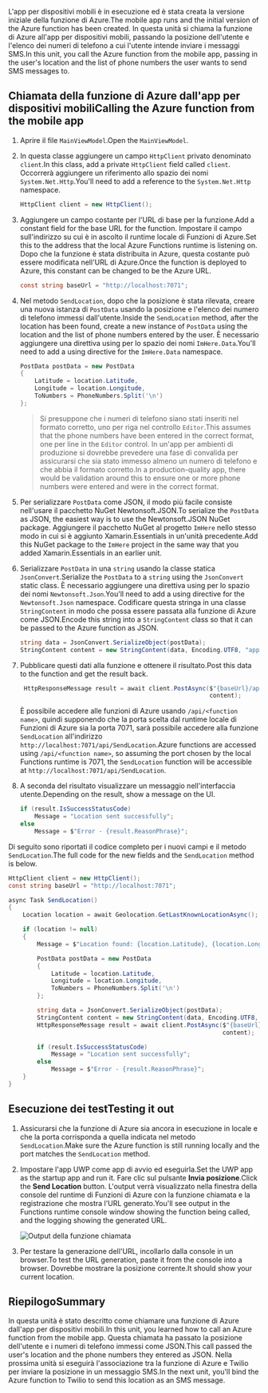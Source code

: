 <span data-ttu-id="a47ed-101">L'app per dispositivi mobili è in esecuzione ed è stata creata la versione iniziale della funzione di Azure.</span><span class="sxs-lookup"><span data-stu-id="a47ed-101">The mobile app runs and the initial version of the Azure function has been created.</span></span> <span data-ttu-id="a47ed-102">In questa unità si chiama la funzione di Azure all'app per dispositivi mobili, passando la posizione dell'utente e l'elenco dei numeri di telefono a cui l'utente intende inviare i messaggi SMS.</span><span class="sxs-lookup"><span data-stu-id="a47ed-102">In this unit, you call the Azure function from the mobile app, passing in the user's location and the list of phone numbers the user wants to send SMS messages to.</span></span>

## <a name="calling-the-azure-function-from-the-mobile-app"></a><span data-ttu-id="a47ed-103">Chiamata della funzione di Azure dall'app per dispositivi mobili</span><span class="sxs-lookup"><span data-stu-id="a47ed-103">Calling the Azure function from the mobile app</span></span>

1. <span data-ttu-id="a47ed-104">Aprire il file `MainViewModel`.</span><span class="sxs-lookup"><span data-stu-id="a47ed-104">Open the `MainViewModel`.</span></span>

1. <span data-ttu-id="a47ed-105">In questa classe aggiungere un campo `HttpClient` privato denominato `client`.</span><span class="sxs-lookup"><span data-stu-id="a47ed-105">In this class, add a private `HttpClient` field called `client`.</span></span> <span data-ttu-id="a47ed-106">Occorrerà aggiungere un riferimento allo spazio dei nomi `System.Net.Http`.</span><span class="sxs-lookup"><span data-stu-id="a47ed-106">You'll need to add a reference to the `System.Net.Http` namespace.</span></span>

    ```cs
    HttpClient client = new HttpClient();
    ```

1. <span data-ttu-id="a47ed-107">Aggiungere un campo costante per l'URL di base per la funzione.</span><span class="sxs-lookup"><span data-stu-id="a47ed-107">Add a constant field for the base URL for the function.</span></span> <span data-ttu-id="a47ed-108">Impostare il campo sull'indirizzo su cui è in ascolto il runtime locale di Funzioni di Azure.</span><span class="sxs-lookup"><span data-stu-id="a47ed-108">Set this to the address that the local Azure Functions runtime is listening on.</span></span> <span data-ttu-id="a47ed-109">Dopo che la funzione è stata distribuita in Azure, questa costante può essere modificata nell'URL di Azure.</span><span class="sxs-lookup"><span data-stu-id="a47ed-109">Once the function is deployed to Azure, this constant can be changed to be the Azure URL.</span></span>

    ```cs
    const string baseUrl = "http://localhost:7071";
    ```

1. <span data-ttu-id="a47ed-110">Nel metodo `SendLocation`, dopo che la posizione è stata rilevata, creare una nuova istanza di `PostData` usando la posizione e l'elenco dei numero di telefono immessi dall'utente.</span><span class="sxs-lookup"><span data-stu-id="a47ed-110">Inside the `SendLocation` method, after the location has been found, create a new instance of `PostData` using the location and the list of phone numbers entered by the user.</span></span> <span data-ttu-id="a47ed-111">È necessario aggiungere una direttiva using per lo spazio dei nomi `ImHere.Data`.</span><span class="sxs-lookup"><span data-stu-id="a47ed-111">You'll need to add a using directive for the `ImHere.Data` namespace.</span></span>

    ```cs
    PostData postData = new PostData
    {
        Latitude = location.Latitude,
        Longitude = location.Longitude,
        ToNumbers = PhoneNumbers.Split('\n')
    };
    ```

    > <span data-ttu-id="a47ed-112">Si presuppone che i numeri di telefono siano stati inseriti nel formato corretto, uno per riga nel controllo `Editor`.</span><span class="sxs-lookup"><span data-stu-id="a47ed-112">This assumes that the phone numbers have been entered in the correct format, one per line in the `Editor` control.</span></span> <span data-ttu-id="a47ed-113">In un'app per ambienti di produzione si dovrebbe prevedere una fase di convalida per assicurarsi che sia stato immesso almeno un numero di telefono e che abbia il formato corretto.</span><span class="sxs-lookup"><span data-stu-id="a47ed-113">In a production-quality app, there would be validation around this to ensure one or more phone numbers were entered and were in the correct format.</span></span>

1. <span data-ttu-id="a47ed-114">Per serializzare `PostData` come JSON, il modo più facile consiste nell'usare il pacchetto NuGet Newtonsoft.JSON.</span><span class="sxs-lookup"><span data-stu-id="a47ed-114">To serialize the `PostData` as JSON, the easiest way is to use the Newtonsoft.JSON NuGet package.</span></span> <span data-ttu-id="a47ed-115">Aggiungere il pacchetto NuGet al progetto `ImHere` nello stesso modo in cui si è aggiunto Xamarin.Essentials in un'unità precedente.</span><span class="sxs-lookup"><span data-stu-id="a47ed-115">Add this NuGet package to the `ImHere` project in the same way that you added Xamarin.Essentials in an earlier unit.</span></span>

1. <span data-ttu-id="a47ed-116">Serializzare `PostData` in una `string` usando la classe statica `JsonConvert`.</span><span class="sxs-lookup"><span data-stu-id="a47ed-116">Serialize the `PostData` to a `string` using the `JsonConvert` static class.</span></span> <span data-ttu-id="a47ed-117">È necessario aggiungere una direttiva using per lo spazio dei nomi `Newtonsoft.Json`.</span><span class="sxs-lookup"><span data-stu-id="a47ed-117">You'll need to add a using directive for the `Newtonsoft.Json` namespace.</span></span> <span data-ttu-id="a47ed-118">Codificare questa stringa in una classe `StringContent` in modo che possa essere passata alla funzione di Azure come JSON.</span><span class="sxs-lookup"><span data-stu-id="a47ed-118">Encode this string into a `StringContent` class so that it can be passed to the Azure function as JSON.</span></span>

    ```cs
    string data = JsonConvert.SerializeObject(postData);
    StringContent content = new StringContent(data, Encoding.UTF8, "application/json");
    ```

1. <span data-ttu-id="a47ed-119">Pubblicare questi dati alla funzione e ottenere il risultato.</span><span class="sxs-lookup"><span data-stu-id="a47ed-119">Post this data to the function and get the result back.</span></span>

   ```cs
    HttpResponseMessage result = await client.PostAsync($"{baseUrl}/api/SendLocation",
                                                        content);
   ```

   <span data-ttu-id="a47ed-120">È possibile accedere alle funzioni di Azure usando `/api/<function name>`, quindi supponendo che la porta scelta dal runtime locale di Funzioni di Azure sia la porta 7071, sarà possibile accedere alla funzione `SendLocation` all'indirizzo `http://localhost:7071/api/SendLocation`.</span><span class="sxs-lookup"><span data-stu-id="a47ed-120">Azure functions are accessed using `/api/<function name>`, so assuming the port chosen by the local Functions runtime is 7071, the `SendLocation` function will be accessible at `http://localhost:7071/api/SendLocation`.</span></span>

1. <span data-ttu-id="a47ed-121">A seconda del risultato visualizzare un messaggio nell'interfaccia utente.</span><span class="sxs-lookup"><span data-stu-id="a47ed-121">Depending on the result, show a message on the UI.</span></span>

    ```cs
    if (result.IsSuccessStatusCode)
        Message = "Location sent successfully";
    else
        Message = $"Error - {result.ReasonPhrase}";
    ```

<span data-ttu-id="a47ed-122">Di seguito sono riportati il codice completo per i nuovi campi e il metodo `SendLocation`.</span><span class="sxs-lookup"><span data-stu-id="a47ed-122">The full code for the new fields and the `SendLocation` method is below.</span></span>

```cs
HttpClient client = new HttpClient();
const string baseUrl = "http://localhost:7071";

async Task SendLocation()
{
    Location location = await Geolocation.GetLastKnownLocationAsync();

    if (location != null)
    {
        Message = $"Location found: {location.Latitude}, {location.Longitude}.";

        PostData postData = new PostData
        {
            Latitude = location.Latitude,
            Longitude = location.Longitude,
            ToNumbers = PhoneNumbers.Split('\n')
        };

        string data = JsonConvert.SerializeObject(postData);
        StringContent content = new StringContent(data, Encoding.UTF8, "application/json");
        HttpResponseMessage result = await client.PostAsync($"{baseUrl}/api/SendLocation",
                                                            content);

        if (result.IsSuccessStatusCode)
            Message = "Location sent successfully";
        else
            Message = $"Error - {result.ReasonPhrase}";
    }
}
```

## <a name="testing-it-out"></a><span data-ttu-id="a47ed-123">Esecuzione dei test</span><span class="sxs-lookup"><span data-stu-id="a47ed-123">Testing it out</span></span>

1. <span data-ttu-id="a47ed-124">Assicurarsi che la funzione di Azure sia ancora in esecuzione in locale e che la porta corrisponda a quella indicata nel metodo `SendLocation`.</span><span class="sxs-lookup"><span data-stu-id="a47ed-124">Make sure the Azure function is still running locally and the port matches the `SendLocation` method.</span></span>

1. <span data-ttu-id="a47ed-125">Impostare l'app UWP come app di avvio ed eseguirla.</span><span class="sxs-lookup"><span data-stu-id="a47ed-125">Set the UWP app as the startup app and run it.</span></span> <span data-ttu-id="a47ed-126">Fare clic sul pulsante **Invia posizione**.</span><span class="sxs-lookup"><span data-stu-id="a47ed-126">Click the **Send Location** button.</span></span> <span data-ttu-id="a47ed-127">L'output verrà visualizzato nella finestra della console del runtime di Funzioni di Azure con la funzione chiamata e la registrazione che mostra l'URL generato.</span><span class="sxs-lookup"><span data-stu-id="a47ed-127">You'll see output in the Functions runtime console window showing the function being called, and the logging showing the generated URL.</span></span>

    ![Output della funzione chiamata](../media/6-function-called.png)

1. <span data-ttu-id="a47ed-129">Per testare la generazione dell'URL, incollarlo dalla console in un browser.</span><span class="sxs-lookup"><span data-stu-id="a47ed-129">To test the URL generation, paste it from the console into a browser.</span></span> <span data-ttu-id="a47ed-130">Dovrebbe mostrare la posizione corrente.</span><span class="sxs-lookup"><span data-stu-id="a47ed-130">It should show your current location.</span></span>

## <a name="summary"></a><span data-ttu-id="a47ed-131">Riepilogo</span><span class="sxs-lookup"><span data-stu-id="a47ed-131">Summary</span></span>

<span data-ttu-id="a47ed-132">In questa unità è stato descritto come chiamare una funzione di Azure dall'app per dispositivi mobili.</span><span class="sxs-lookup"><span data-stu-id="a47ed-132">In this unit, you learned how to call an Azure function from the mobile app.</span></span> <span data-ttu-id="a47ed-133">Questa chiamata ha passato la posizione dell'utente e i numeri di telefono immessi come JSON.</span><span class="sxs-lookup"><span data-stu-id="a47ed-133">This call passed the user's location and the phone numbers they entered as JSON.</span></span> <span data-ttu-id="a47ed-134">Nella prossima unità si eseguirà l'associazione tra la funzione di Azure e Twilio per inviare la posizione in un messaggio SMS.</span><span class="sxs-lookup"><span data-stu-id="a47ed-134">In the next unit, you'll bind the Azure function to Twilio to send this location as an SMS message.</span></span>